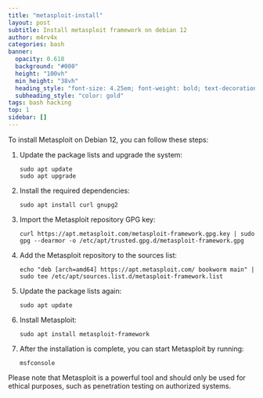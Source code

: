 ```yaml
---
title: "metasploit-install"
layout: post
subtitle: Install metasploit framework on debian 12
author: m4rv4x
categories: bash
banner:
  opacity: 0.618
  background: "#000"
  height: "100vh"
  min_height: "38vh"
  heading_style: "font-size: 4.25em; font-weight: bold; text-decoration: underline"
  subheading_style: "color: gold"
tags: bash hacking
top: 1
sidebar: []
---
```

To install Metasploit on Debian 12, you can follow these steps:

1. Update the package lists and upgrade the system:
   ```
   sudo apt update
   sudo apt upgrade
   ```

2. Install the required dependencies:
   ```
   sudo apt install curl gnupg2
   ```

3. Import the Metasploit repository GPG key:
   ```
   curl https://apt.metasploit.com/metasploit-framework.gpg.key | sudo gpg --dearmor -o /etc/apt/trusted.gpg.d/metasploit-framework.gpg
   ```

4. Add the Metasploit repository to the sources list:
   ```
   echo "deb [arch=amd64] https://apt.metasploit.com/ bookworm main" | sudo tee /etc/apt/sources.list.d/metasploit-framework.list
   ```

5. Update the package lists again:
   ```
   sudo apt update
   ```

6. Install Metasploit:
   ```
   sudo apt install metasploit-framework
   ```

7. After the installation is complete, you can start Metasploit by running:
   ```
   msfconsole
   ```

Please note that Metasploit is a powerful tool and should only be used for ethical purposes, such as penetration testing on authorized systems.
